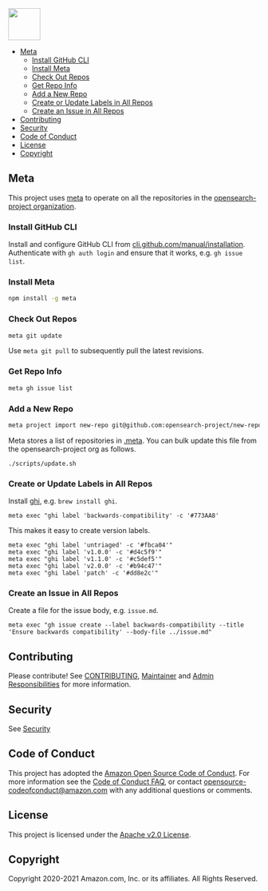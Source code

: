 <img src="https://opensearch.org/assets/brand/SVG/Logo/opensearch_logo_default.svg" height="64px"/>

- [Meta](#meta)
  - [Install GitHub CLI](#install-github-cli)
  - [Install Meta](#install-meta)
  - [Check Out Repos](#check-out-repos)
  - [Get Repo Info](#get-repo-info)
  - [Add a New Repo](#add-a-new-repo)
  - [Create or Update Labels in All Repos](#create-or-update-labels-in-all-repos)
  - [Create an Issue in All Repos](#create-an-issue-in-all-repos)
- [Contributing](#contributing)
- [Security](#security)
- [Code of Conduct](#code-of-conduct)
- [License](#license)
- [Copyright](#copyright)

## Meta

This project uses [meta](https://github.com/mateodelnorte/meta) to operate on all the repositories in the [opensearch-project organization](https://github.com/opensearch-project/).

### Install GitHub CLI

Install and configure GitHub CLI from [cli.github.com/manual/installation](https://cli.github.com/manual/installation). Authenticate with `gh auth login` and ensure that it works, e.g. `gh issue list`.

### Install Meta

```sh
npm install -g meta
```

### Check Out Repos

```sh
meta git update
```

Use `meta git pull` to subsequently pull the latest revisions.

### Get Repo Info

```sh
meta gh issue list
```

### Add a New Repo

```sh
meta project import new-repo git@github.com:opensearch-project/new-repo.git
```

Meta stores a list of repositories in [.meta](.meta). You can bulk update this file from the opensearch-project org as follows.

```
./scripts/update.sh
```

### Create or Update Labels in All Repos

Install [ghi](https://github.com/stephencelis/ghi), e.g. `brew install ghi`.

```
meta exec "ghi label 'backwards-compatibility' -c '#773AA8'
```

This makes it easy to create version labels.

```
meta exec "ghi label 'untriaged' -c '#fbca04'"
meta exec "ghi label 'v1.0.0' -c '#d4c5f9'"
meta exec "ghi label 'v1.1.0' -c '#c5def5'"
meta exec "ghi label 'v2.0.0' -c '#b94c47'"
meta exec "ghi label 'patch' -c '#dd8e2c'"
```

### Create an Issue in All Repos

Create a file for the issue body, e.g. `issue.md`.

```
meta exec "gh issue create --label backwards-compatibility --title 'Ensure backwards compatibility' --body-file ../issue.md"
```

## Contributing

Please contribute! See [CONTRIBUTING](CONTRIBUTING.md), [Maintainer](MAINTAINERS.md) and [Admin Responsibilities](ADMINS.md) for more information.

## Security

See [Security](SECURITY.md)

## Code of Conduct

This project has adopted the [Amazon Open Source Code of Conduct](CODE_OF_CONDUCT.md). For more information see the [Code of Conduct FAQ](https://aws.github.io/code-of-conduct-faq), or contact [opensource-codeofconduct@amazon.com](mailto:opensource-codeofconduct@amazon.com) with any additional questions or comments.

## License

This project is licensed under the [Apache v2.0 License](LICENSE.txt).

## Copyright

Copyright 2020-2021 Amazon.com, Inc. or its affiliates. All Rights Reserved.